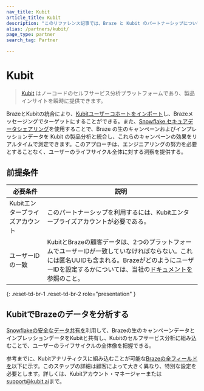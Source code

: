 ```yaml
---
nav_title: Kubit
article_title: Kubit
description: "このリファレンス記事では、Braze と Kubit のパートナーシップについて説明します。Kubit は、製品インサイトを提供するノーコードのセルフサービス分析プラットフォームであり、Kubit ユーザーコホートをインポートして、Braze メッセージングでそれらのコホートをターゲットにできます。"
alias: /partners/kubit/
page_type: partner
search_tag: Partner

---
```


# Kubit

> [Kubit](https://kubit.ai/) はノーコードのセルフサービス分析プラットフォームであり、製品インサイトを瞬時に提供できます。 

BrazeとKubitの統合により、[Kubitユーザーコホートをインポート]({{site.baseurl}}/partners/data_and_infrastructure_agility/cohort_import/kubit/)し、Brazeメッセージングでターゲットにすることができる。また、[Snowflake セキュアデータシェアリング]({{site.baseurl}}/partners/data_and_infrastructure_agility/data_warehouses/snowflake/)を使用することで、Braze の生のキャンペーンおよびインプレッションデータを Kubit の製品分析と統合し、これらのキャンペーンの効果をリアルタイムで測定できます。このアプローチは、エンジニアリングの努力を必要とすることなく、ユーザーのライフサイクル全体に対する洞察を提供する。

## 前提条件

| 必要条件 | 説明 |
|---|---|
|Kubitエンタープライズアカウント | このパートナーシップを利用するには、Kubitエンタープライズアカウントが必要である。 |
| ユーザーIDの一致 | KubitとBrazeの顧客データは、2つのプラットフォームでユーザーIDが一致していなければならない。これには匿名UUIDも含まれる。BrazeがどのようにユーザーIDを設定するかについては、当社の[ドキュメントを]({{site.baseurl}}/developer_guide/analytics/setting_user_ids/?tab=android)参照のこと。 |
{: .reset-td-br-1 .reset-td-br-2 role="presentation" } 

## KubitでBrazeのデータを分析する

[Snowflakeの安全なデータ共有を]({{site.baseurl}}/partners/data_and_infrastructure_agility/data_warehouses/snowflake/)利用して、Brazeの生のキャンペーンデータとインプレッションデータをKubitと共有し、Kubitのセルフサービス分析に組み込むことで、ユーザーのライフサイクルの全体像を把握できる。

参考までに、Kubitアナリティクスに組み込むことが可能な[Brazeの全フィールドを]({{site.baseurl}}/assets/download_file/data-sharing-raw-table-schemas.txt?ed79384e6ac6a97fe3b3d9f76852b7c2)以下に示す。このステップの詳細は顧客によって大きく異なり、特別な設定を必要とします。詳しくは、Kubitアカウント・マネージャーまたは[support@kubit.ai](support@kubit.ai)まで。